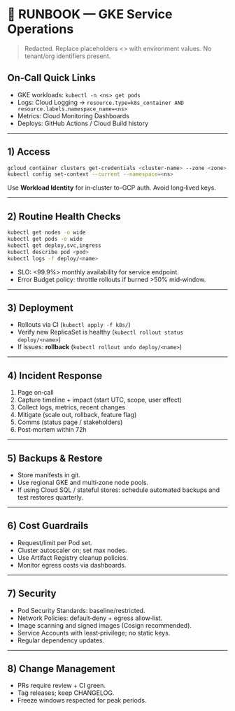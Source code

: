 # 🧰 RUNBOOK — GKE Service Operations

> Redacted. Replace placeholders <> with environment values. No tenant/org identifiers present.

## On‑Call Quick Links
- GKE workloads: `kubectl -n <ns> get pods`
- Logs: Cloud Logging → `resource.type=k8s_container AND resource.labels.namespace_name=<ns>`
- Metrics: Cloud Monitoring Dashboards
- Deploys: GitHub Actions / Cloud Build history

---

## 1) Access

```bash
gcloud container clusters get-credentials <cluster-name> --zone <zone> --project <project-id>
kubectl config set-context --current --namespace=<ns>
```

Use **Workload Identity** for in‑cluster to-GCP auth. Avoid long‑lived keys.

---

## 2) Routine Health Checks

```bash
kubectl get nodes -o wide
kubectl get pods -o wide
kubectl get deploy,svc,ingress
kubectl describe pod <pod>
kubectl logs -f deploy/<name>
```

- SLO: <99.9%> monthly availability for service endpoint.
- Error Budget policy: throttle rollouts if burned >50% mid‑window.

---

## 3) Deployment

- Rollouts via CI (`kubectl apply -f k8s/`)
- Verify new ReplicaSet is healthy (`kubectl rollout status deploy/<name>`)
- If issues: **rollback** (`kubectl rollout undo deploy/<name>`)

---

## 4) Incident Response

1. Page on‑call
2. Capture timeline + impact (start UTC, scope, user effect)
3. Collect logs, metrics, recent changes
4. Mitigate (scale out, rollback, feature flag)
5. Comms (status page / stakeholders)
6. Post‑mortem within 72h

---

## 5) Backups & Restore

- Store manifests in git.
- Use regional GKE and multi‑zone node pools.
- If using Cloud SQL / stateful stores: schedule automated backups and test restores quarterly.

---

## 6) Cost Guardrails

- Request/limit per Pod set.
- Cluster autoscaler on; set max nodes.
- Use Artifact Registry cleanup policies.
- Monitor egress costs via dashboards.

---

## 7) Security

- Pod Security Standards: baseline/restricted.
- Network Policies: default‑deny + egress allow‑list.
- Image scanning and signed images (Cosign recommended).
- Service Accounts with least‑privilege; no static keys.
- Regular dependency updates.

---

## 8) Change Management

- PRs require review + CI green.
- Tag releases; keep CHANGELOG.
- Freeze windows respected for peak periods.

